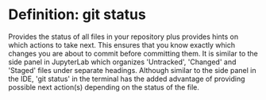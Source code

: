 # Definition: git status

Provides the status of all files in your repository plus provides hints on which
actions to take next. This ensures that you know exactly which changes you are about to commit
before committing them. It is similar to the side panel in JupyterLab
which organizes 'Untracked', 'Changed' and 'Staged' files under separate headings. Although
similar to the side panel in the IDE, 'git status' in the terminal has the added 
advantage of providing possible next action(s) depending on the status of the file.
